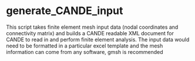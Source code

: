 # generate_CANDE_input
This script takes finite element mesh input data (nodal coordinates and connectivity matrix) and builds a CANDE readable XML document for CANDE to read in and perform finite element analysis.
The input data would need to be formatted in a particular excel template and the mesh information can come from any software, gmsh is recommended
